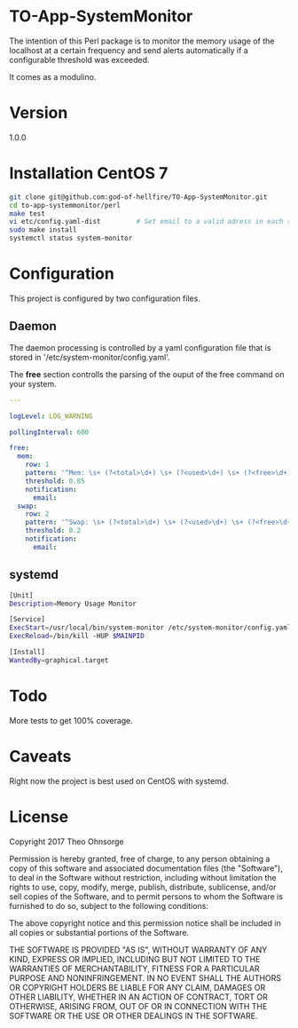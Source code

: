 # TO-App-SystemMonitor

The intention of this Perl package is to monitor the memory usage of the localhost at a certain frequency and send
alerts automatically if a configurable threshold was exceeded.

It comes as a modulino.

# Version

1.0.0

# Installation CentOS 7

```bash
git clone git@github.com:god-of-hellfire/TO-App-SystemMonitor.git
cd to-app-systemmonitor/perl
make test
vi etc/config.yaml-dist         # Set email to a valid adress in each section
sudo make install
systemctl status system-monitor
```

# Configuration

This project is configured by two configuration files.

## Daemon

The daemon processing is controlled by a yaml configuration file that is stored in '/etc/system-monitor/config.yaml'.

The **free** section controlls the parsing of the ouput of the free command on your system.

```yaml
---

logLevel: LOG_WARNING

pollingInterval: 600

free:
  mem:
    row: 1
    pattern: '^Mem: \s+ (?<total>\d+) \s+ (?<used>\d+) \s+ (?<free>\d+) \s+ (?<shared>\d+) \s+ (?<buffCache>\d+) \s+ (?<available>\d+)'
    threshold: 0.85
    notification:
      email:
  swap:
    row: 2
    pattern: '^Swap: \s+ (?<total>\d+) \s+ (?<used>\d+) \s+ (?<free>\d+) \s+'
    threshold: 0.2
    notification:
      email:
```

## systemd
```bash
[Unit]
Description=Memory Usage Monitor

[Service]
ExecStart=/usr/local/bin/system-monitor /etc/system-monitor/config.yaml
ExecReload=/bin/kill -HUP $MAINPID

[Install]
WantedBy=graphical.target
```

# Todo

More tests to get 100% coverage.

# Caveats

Right now the project is best used on CentOS with systemd.

# License

Copyright 2017 Theo Ohnsorge

Permission is hereby granted, free of charge, to any person obtaining a copy of this software and associated documentation
files (the "Software"), to deal in the Software without restriction, including without limitation the rights to use, copy,
modify, merge, publish, distribute, sublicense, and/or sell copies of the Software, and to permit persons to whom the Software
is furnished to do so, subject to the following conditions:

The above copyright notice and this permission notice shall be included in all copies or substantial portions of the Software.

THE SOFTWARE IS PROVIDED "AS IS", WITHOUT WARRANTY OF ANY KIND, EXPRESS OR IMPLIED, INCLUDING BUT NOT LIMITED TO THE WARRANTIES
OF MERCHANTABILITY, FITNESS FOR A PARTICULAR PURPOSE AND NONINFRINGEMENT. IN NO EVENT SHALL THE AUTHORS OR COPYRIGHT HOLDERS BE
LIABLE FOR ANY CLAIM, DAMAGES OR OTHER LIABILITY, WHETHER IN AN ACTION OF CONTRACT, TORT OR OTHERWISE, ARISING FROM, OUT OF OR
IN CONNECTION WITH THE SOFTWARE OR THE USE OR OTHER DEALINGS IN THE SOFTWARE.
